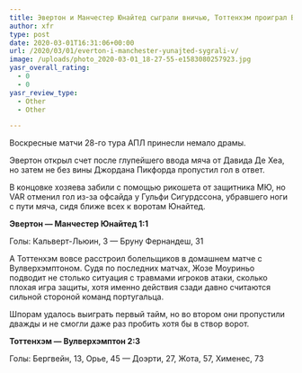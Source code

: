 ```yaml
---
title: Эвертон и Манчестер Юнайтед сыграли вничью, Тоттенхэм проиграл Вулверхэмптону
author: xfr
type: post
date: 2020-03-01T16:31:06+00:00
url: /2020/03/01/everton-i-manchester-yunajted-sygrali-v/
image: /uploads/photo_2020-03-01_18-27-55-e1583080257923.jpg
yasr_overall_rating:
  - 0
  - 0
yasr_review_type:
  - Other
  - Other

---
```

Воскресные матчи 28-го тура АПЛ принесли немало драмы.

Эвертон открыл счет после глупейшего ввода мяча от Давида Де Хеа, но затем не без вины Джордана Пикфорда пропустил гол в ответ.

В концовке хозяева забили с помощью рикошета от защитника МЮ, но VAR отменил гол из-за офсайда у Гульфи Сигурдссона, убравшего ноги с пути мяча, сидя ближе всех к воротам Юнайтед.

**Эвертон &#8212; Манчестер Юнайтед 1:1**
  
Голы: Кальверт-Льюин, 3 &#8212; Бруну Фернандеш, 31

А Тоттенхэм вовсе расстроил болельщиков в домашнем матче с Вулверхэмптоном. Судя по последних матчах, Жозе Моуриньо подводит не столько ситуация с травмами игроков атаки, сколько плохая игра защиты, хотя именно действия сзади давно считаются сильной стороной команд португальца.

Шпорам удалось выиграть первый тайм, но во втором они пропустили дважды и не смогли даже раз пробить хотя бы в створ ворот.

**Тоттенхэм &#8212; Вулверхэмптон 2:3**
  
Голы: Бергвейн, 13, Орье, 45 &#8212; Доэрти, 27, Жота, 57, Хименес, 73
